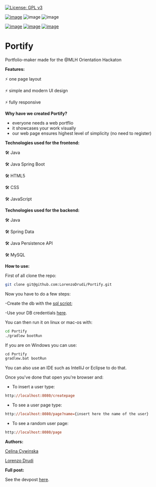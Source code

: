 [![License: GPL v3](https://img.shields.io/badge/License-GPLv3-blue.svg)](https://www.gnu.org/licenses/gpl-3.0)

[![image](https://img.shields.io/badge/Java-ED8B00?style=for-the-badge&logo=java&logoColor=white)](https://www.java.com/com/)
![image](https://img.shields.io/badge/HTML5-E34F26?style=for-the-badge&logo=html5&logoColor=white)
![image](https://img.shields.io/badge/CSS3-1572B6?style=for-the-badge&logo=css3&logoColor=white)

[![image](https://img.shields.io/badge/Spring-6DB33F?style=for-the-badge&logo=spring&logoColor=white)](https://spring.io/)
[![image](https://img.shields.io/badge/Spring_Boot-F2F4F9?style=for-the-badge&logo=spring-boot)](https://spring.io/projects/spring-boot)
[![image](https://img.shields.io/badge/gradle-02303A?style=for-the-badge&logo=gradle&logoColor=white)](https://gradle.org/)

# Portify
Portfolio-maker made for the @MLH Orientation Hackaton

**Features:**

⚡️ one page layout

⚡️ simple and modern UI design

⚡️ fully responsive 

**Why have we created Portify?**
- everyone needs a web portflio
- it showcases your work visually
- our web page ensures highest level of simplicity (no need to register)

**Technologies used for the frontend:**

 🛠️ Java
 
 🛠️ Java Spring Boot
 
 🛠️ HTML5
 
 🛠️ CSS
 
 🛠️ JavaScript
 
 
**Technologies used for the backend:**

 🛠️ Java
 
 🛠️ Spring Data
 
 🛠️ Java Persistence API
 
 🛠️ MySQL

**How to use:**

First of all clone the repo:

```bash
git clone git@github.com:LorenzoDrudi/Portify.git
```
Now you have to do a few steps:

-Create the db with the [sql script](database/createDB.sql);

-Use your DB credentials [here](src/main/resources/application.properties).

You can then run it on linux or mac-os with:

```bash
cd Portify
./gradlew bootRun
```

If you are on Windows you can use:

```ps
cd Portify
gradlew.bat bootRun
```
You can also use an IDE such as IntelliJ or Eclipse to do that.

Once you've done that open you're browser and:

- To insert a user type:
```ps
http://localhost:8080/createpage
```

- To see a user page type:
```ps
http://localhost:8080/page?name={insert here the name of the user}
```
- To see a random user page:
```ps
http://localhost:8080/page
```

**Authors:**

[Celina Cywinska](https://github.com/cellinacywinska)

[Lorenzo Drudi](https://github.com/LorenzoDrudi)

**Full post:**

See the devpost [here](https://devpost.com/software/portify).
